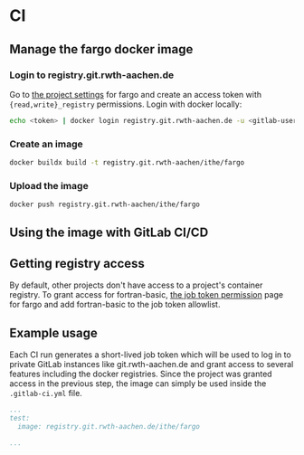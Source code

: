 # CI

## Manage the fargo docker image

### Login to registry.git.rwth-aachen.de

Go to [the project settings](https://git.rwth-aachen.de/ithe/fargo/-/settings/access_tokens)
for fargo and create an access token with `{read,write}_registry` permissions.
Login with docker locally:

```bash
echo <token> | docker login registry.git.rwth-aachen.de -u <gitlab-user> --password-stdin
```

### Create an image

```bash
docker buildx build -t registry.git.rwth-aachen/ithe/fargo
```

### Upload the image

```bash
docker push registry.git.rwth-aachen/ithe/fargo
```

## Using the image with GitLab CI/CD

## Getting registry access

By default, other projects don't have access to a project's container registry.
To grant access for fortran-basic, [the job token permission](https://git.rwth-aachen.de/ithe/fargo/-/settings/ci_cd#js-token-access)
page for fargo and add fortran-basic to the job token allowlist.

## Example usage

Each CI run generates a short-lived job token which will be used to log in to
private GitLab instances like git.rwth-aachen.de and grant access to several
features including the docker registries. Since the project was granted access
in the previous step, the image can simply be used inside the `.gitlab-ci.yml` file.

```yaml
...
test:
  image: registry.git.rwth-aachen.de/ithe/fargo

...
```
